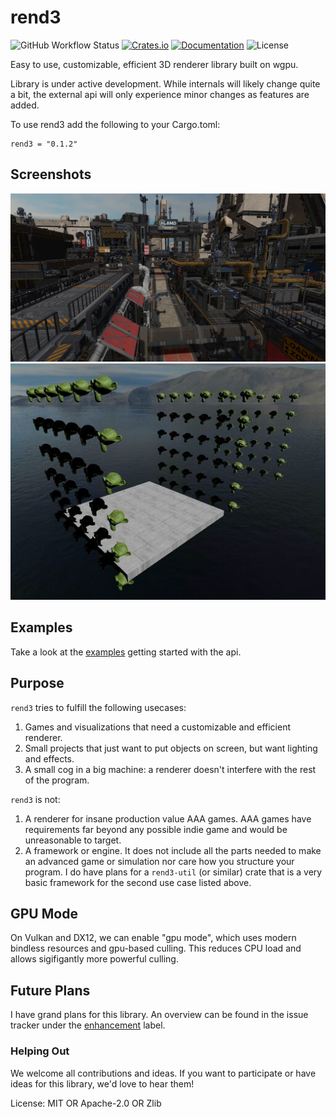 # rend3

![GitHub Workflow Status](https://img.shields.io/github/workflow/status/BVE-Reborn/rend3/CI)
[![Crates.io](https://img.shields.io/crates/v/rend3)](https://crates.io/crates/rend3)
[![Documentation](https://docs.rs/rend3/badge.svg)](https://docs.rs/rend3)
![License](https://img.shields.io/crates/l/rend3)

Easy to use, customizable, efficient 3D renderer library built on wgpu.

Library is under active development. While internals will likely change quite a bit,
the external api will only experience minor changes as features are added.

To use rend3 add the following to your Cargo.toml:

```
rend3 = "0.1.2"
```

## Screenshots

![scifi-base](https://raw.githubusercontent.com/BVE-Reborn/rend3/trunk/examples/scene-viewer/scifi-base.jpg)
![example](https://raw.githubusercontent.com/BVE-Reborn/rend3/trunk/examples/scene-viewer/screenshot.jpg)

## Examples

Take a look at the [examples] getting started with the api.

[examples]: https://github.com/BVE-Reborn/rend3/tree/trunk/examples

## Purpose

`rend3` tries to fulfill the following usecases:
 1. Games and visualizations that need a customizable and efficient renderer.
 2. Small projects that just want to put objects on screen, but want lighting and effects.
 3. A small cog in a big machine: a renderer doesn't interfere with the rest of the program.

`rend3` is not:
 1. A renderer for insane production value AAA games. AAA games have requirements far beyond any possible indie game and would be unreasonable to target.
 2. A framework or engine. It does not include all the parts needed to make an advanced game or simulation nor care how you structure
    your program. I do have plans for a `rend3-util` (or similar) crate that is a very basic framework for the second use case listed above.

## GPU Mode

On Vulkan and DX12, we can enable "gpu mode", which uses modern bindless resources and gpu-based culling. This reduces CPU load and allows sigifigantly more powerful culling.

## Future Plans

I have grand plans for this library. An overview can be found in the issue tracker
under the [enhancement] label.

[enhancement]: https://github.com/BVE-Reborn/rend3/labels/enhancement

### Helping Out

We welcome all contributions and ideas. If you want to participate or have ideas for this library, we'd love to hear them!

License: MIT OR Apache-2.0 OR Zlib
